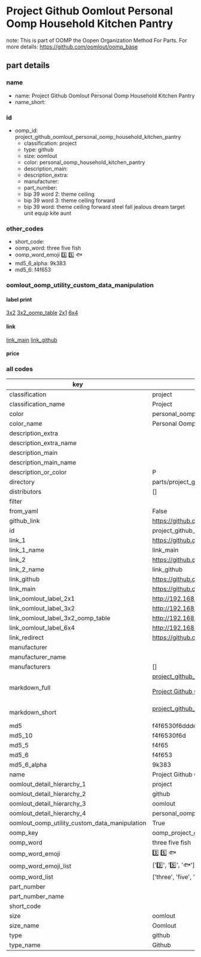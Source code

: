 # Project Github Oomlout Personal Oomp Household Kitchen Pantry  

note: This is part of OOMP the Oopen Organization Method For Parts. For more details: https://github.com/oomlout/oomp_base

##  part details
  







### name
* name: Project Github Oomlout Personal Oomp Household Kitchen Pantry
* name_short: 
### id
* oomp_id: project_github_oomlout_personal_oomp_household_kitchen_pantry
  * classification: project
  * type: github
  * size: oomlout
  * color: personal_oomp_household_kitchen_pantry
  * description_main: 
  * description_extra: 
  * manufacturer: 
  * part_number: 
  * bip 39 word 2: theme ceiling
  * bip 39 word 3: theme ceiling forward
  * bip 39 word: theme ceiling forward steel fall jealous dream target unit equip kite aunt

### other_codes
* short_code: 
* oomp_word: three five fish
* oomp_word_emoji :three: :five: :fish:
* md5_6_alpha: 9k383
* md5_6: f4f653






### oomlout_oomp_utility_custom_data_manipulation
#### label print
[3x2](http://192.168.1.245:1112/?label=oomp%209k383)
[3x2_oomp_table](http://192.168.1.108:1112/?label=oomp%209k383)
[2x1](http://192.168.1.242:1112/?label=oomp%209k383)
[6x4](http://192.168.1.55:1112/?label=oomp%209k383)    

#### link

[link_main](https://github.com/oomlout/oomlout_oomp_version_1_messy/tree/main/parts/project_github_oomlout_personal_oomp_household_kitchen_pantry) [link_github](https://github.com/oomlout/oomlout_oomp_version_1_messy/tree/main/parts/project_github_oomlout_personal_oomp_household_kitchen_pantry)                             

#### price







### all codes 
| key | value |  
| --- | --- |  
| classification | project |  
| classification_name | Project |  
| color | personal_oomp_household_kitchen_pantry |  
| color_name | Personal Oomp Household Kitchen Pantry |  
| description_extra |  |  
| description_extra_name |  |  
| description_main |  |  
| description_main_name |  |  
| description_or_color | P  |  
| directory | parts/project_github_oomlout_personal_oomp_household_kitchen_pantry |  
| distributors | [] |  
| filter |  |  
| from_yaml | False |  
| github_link | https://github.com/oomlout/oomlout_oomp_part_src/tree/main/parts/project_github_oomlout_personal_oomp_household_kitchen_pantry |  
| id | project_github_oomlout_personal_oomp_household_kitchen_pantry |  
| link_1 | https://github.com/oomlout/oomlout_oomp_version_1_messy/tree/main/parts/project_github_oomlout_personal_oomp_household_kitchen_pantry |  
| link_1_name | link_main |  
| link_2 | https://github.com/oomlout/oomlout_oomp_version_1_messy/tree/main/parts/project_github_oomlout_personal_oomp_household_kitchen_pantry |  
| link_2_name | link_github |  
| link_github | https://github.com/oomlout/oomlout_oomp_version_1_messy/tree/main/parts/project_github_oomlout_personal_oomp_household_kitchen_pantry |  
| link_main | https://github.com/oomlout/oomlout_oomp_version_1_messy/tree/main/parts/project_github_oomlout_personal_oomp_household_kitchen_pantry |  
| link_oomlout_label_2x1 | http://192.168.1.242:1112/?label=oomp%209k383 |  
| link_oomlout_label_3x2 | http://192.168.1.245:1112/?label=oomp%209k383 |  
| link_oomlout_label_3x2_oomp_table | http://192.168.1.108:1112/?label=oomp%209k383 |  
| link_oomlout_label_6x4 | http://192.168.1.55:1112/?label=oomp%209k383 |  
| link_redirect | https://github.com/oomlout/oomlout_oomp_version_1_messy/tree/main/parts/project_github_oomlout_personal_oomp_household_kitchen_pantry |  
| manufacturer |  |  
| manufacturer_name |  |  
| manufacturers | [] |  
| markdown_full | [project_github_oomlout_personal_oomp_household_kitchen_pantry](none)<br>[](none)<br>[Project Github Oomlout Personal Oomp Household Kitchen Pantry](none)<br><br> |  
| markdown_short | [project_github_oomlout_personal_oomp_household_kitchen_pantry](none)<br><br> |  
| md5 | f4f6530f6ddde851de291d52b7893f00 |  
| md5_10 | f4f6530f6d |  
| md5_5 | f4f65 |  
| md5_6 | f4f653 |  
| md5_6_alpha | 9k383 |  
| name | Project Github Oomlout Personal Oomp Household Kitchen Pantry |  
| oomlout_detail_hierarchy_1 | project |  
| oomlout_detail_hierarchy_2 | github |  
| oomlout_detail_hierarchy_3 | oomlout |  
| oomlout_detail_hierarchy_4 | personal_oomp_household_kitchen_pantry |  
| oomlout_oomp_utility_custom_data_manipulation | True |  
| oomp_key | oomp_project_github_oomlout_personal_oomp_household_kitchen_pantry |  
| oomp_word | three five fish |  
| oomp_word_emoji | :three: :five: :fish: |  
| oomp_word_emoji_list | [':three:', ':five:', ':fish:'] |  
| oomp_word_list | ['three', 'five', 'fish'] |  
| part_number |  |  
| part_number_name |  |  
| short_code |  |  
| size | oomlout |  
| size_name | Oomlout |  
| type | github |  
| type_name | Github |  
